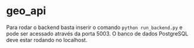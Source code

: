 # geo_api

Para rodar o backend basta inserir o comando `python run_backend.py` e pode ser acessado através da porta 5003.
O banco de dados PostgreSQL deve estar rodando no localhost.